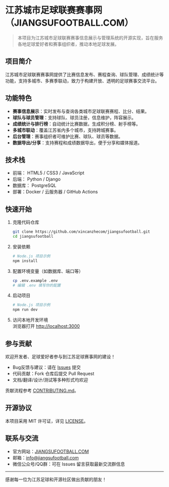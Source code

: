 # 江苏城市足球联赛赛事网（JIANGSUFOOTBALL.COM）

> 本项目为江苏城市足球联赛赛事信息展示与管理系统的开源实现，旨在服务各地足球爱好者和赛事组织者，推动本地足球发展。

## 项目简介

江苏城市足球联赛赛事网提供了比赛信息发布、赛程查询、球队管理、成绩统计等功能，支持多城市、多赛季联动，致力于构建开放、透明的足球赛事交流平台。

## 功能特色

- **赛事信息展示**：实时发布与查询各类城市足球联赛赛程、比分、结果。
- **球队与球员管理**：支持球队、球员注册，信息维护，阵容展示。
- **成绩统计与排行榜**：自动统计比赛数据，生成积分榜、射手榜等。
- **多城市联动**：覆盖江苏省内多个城市，支持跨城赛事。
- **后台管理**：赛事组织者可维护比赛、球队、球员等数据。
- **数据导出/分享**：支持赛程和成绩数据导出，便于分享和媒体报道。

## 技术栈

- 前端： HTML5 / CSS3 / JavaScript
- 后端： Python / Django 
- 数据库： PostgreSQL 
- 部署：Docker / 云服务器 / GitHub Actions


## 快速开始

1. 克隆代码仓库
   ```bash
   git clone https://github.com/xincanzhecom/jiangsufootball.git
   cd jiangsufootball
   ```
2. 安装依赖
   ```bash
   # Node.js 项目示例
   npm install
   ```
3. 配置环境变量（如数据库、端口等）
   ```bash
   cp .env.example .env
   # 编辑 .env 填写你的配置
   ```
4. 启动项目
   ```bash
   # Node.js 项目示例
   npm run dev
   ```
5. 访问本地开发环境  
   浏览器打开 [http://localhost:3000](http://localhost:3000)

## 参与贡献

欢迎开发者、足球爱好者参与到江苏足球赛事网的建设！

- Bug反馈与建议：请在 [Issues](https://github.com/xincanzhecom/jiangsufootball/issues) 提交
- 代码贡献：Fork 仓库后提交 Pull Request
- 文档/翻译/设计/测试等多种形式均欢迎

贡献流程参考 [CONTRIBUTING.md](./CONTRIBUTING.md)。

## 开源协议

本项目采用 MIT 许可证，详见 [LICENSE](./LICENSE)。

## 联系与交流

- 官方网站：[JIANGSUFOOTBALL.COM](https://jiangsufootball.com)
- 邮箱：info@jiangsufootball.com
- 微信公众号/QQ群：可在 Issues 留言获取最新交流群信息

---

感谢每一位为江苏足球和开源社区做出贡献的朋友！
